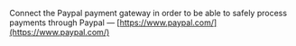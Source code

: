 Connect the Paypal payment gateway in order to be able to safely process payments through Paypal — [https://www.paypal.com/](https://www.paypal.com/)
